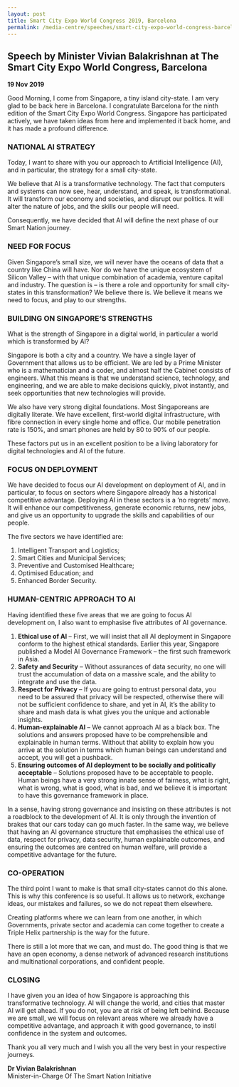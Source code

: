 ```yaml
---
layout: post
title: Smart City Expo World Congress 2019, Barcelona
permalink: /media-centre/speeches/smart-city-expo-world-congress-barcelona-2019/
---
```

## Speech by Minister Vivian Balakrishnan at The Smart City Expo World Congress, Barcelona

**19 Nov 2019**

Good Morning, I come from Singapore, a tiny island city-state. I am very glad to be back here in Barcelona. I congratulate Barcelona for the ninth edition of the Smart City Expo World Congress. Singapore has participated actively, we have taken ideas from here and implemented it back home, and it has made a profound difference.

### NATIONAL AI STRATEGY

Today, I want to share with you our approach to Artificial Intelligence (AI), and in particular, the strategy for a small city-state.

We believe that AI is a transformative technology. The fact that computers and systems can now see, hear, understand, and speak, is transformational. It will transform our economy and societies, and disrupt our politics. It will alter the nature of jobs, and the skills our people will need.

Consequently, we have decided that AI will define the next phase of our Smart Nation journey.

### NEED FOR FOCUS

Given Singapore’s small size, we will never have the oceans of data that a country like China will have. Nor do we have the unique ecosystem of Silicon Valley – with that unique combination of academia, venture capital and industry. The question is – is there a role and opportunity for small city-states in this transformation? We believe there is. We believe it means we need to focus, and play to our strengths.

### BUILDING ON SINGAPORE’S STRENGTHS

What is the strength of Singapore in a digital world, in particular a world which is transformed by AI?

Singapore is both a city and a country. We have a single layer of Government that allows us to be efficient. We are led by a Prime Minister who is a mathematician and a coder, and almost half the Cabinet consists of engineers. What this means is that we understand science, technology, and engineering, and we are able to make decisions quickly, pivot instantly, and seek opportunities that new technologies will provide.

We also have very strong digital foundations. Most Singaporeans are digitally literate. We have excellent, first-world digital infrastructure, with fibre connection in every single home and office. Our mobile penetration rate is 150%, and smart phones are held by 80 to 90% of our people.

These factors put us in an excellent position to be a living laboratory for digital technologies and AI of the future.

### FOCUS ON DEPLOYMENT

We have decided to focus our AI development on deployment of AI, and in particular, to focus on sectors where Singapore already has a historical competitive advantage.  Deploying AI in these sectors is a ‘no regrets’ move. It will enhance our competitiveness, generate economic returns, new jobs, and give us an opportunity to upgrade the skills and capabilities of our people.

The five sectors we have identified are:
  1. Intelligent Transport and Logistics;
  2. Smart Cities and Municipal Services;
  3. Preventive and Customised Healthcare;
  4. Optimised Education; and
  5. Enhanced Border Security.

### HUMAN-CENTRIC APPROACH TO AI

Having identified these five areas that we are going to focus AI development on, I also want to emphasise five attributes of AI governance.
  1. **Ethical use of AI** – First, we will insist that all AI deployment in Singapore conform to the highest ethical standards. Earlier this year, Singapore published a Model AI Governance Framework – the first such framework in Asia.
  2. **Safety and Security** – Without assurances of data security, no one will trust the accumulation of data on a massive scale, and the ability to integrate and use the data.
  3. **Respect for Privacy** – If you are going to entrust personal data, you need to be assured that privacy will be respected, otherwise there will not be sufficient confidence to share, and yet in AI, it’s the ability to share and mash data is what gives you the unique and actionable insights.
  4. **Human-explainable AI** – We cannot approach AI as a black box. The solutions and answers proposed have to be comprehensible and explainable in human terms. Without that ability to explain how you arrive at the solution in terms which human beings can understand and accept, you will get a pushback.
  5. **Ensuring outcomes of AI deployment to be socially and politically acceptable** – Solutions proposed have to be acceptable to people. Human beings have a very strong innate sense of fairness, what is right, what is wrong, what is good, what is bad, and we believe it is important to have this governance framework in place.

In a sense, having strong governance and insisting on these attributes is not a roadblock to the development of AI. It is only through the invention of brakes that our cars today can go much faster. In the same way, we believe that having an AI governance structure that emphasises the ethical use of data, respect for privacy, data security, human explainable outcomes, and ensuring the outcomes are centred on human welfare, will provide a competitive advantage for the future.

### CO-OPERATION

The third point I want to make is that small city-states cannot do this alone. This is why this conference is so useful. It allows us to network, exchange ideas, our mistakes and failures, so we do not repeat them elsewhere.

Creating platforms where we can learn from one another, in which Governments, private sector and academia can come together to create a Triple Helix partnership is the way for the future.

There is still a lot more that we can, and must do. The good thing is that we have an open economy, a dense network of advanced research institutions and multinational corporations, and confident people.

### CLOSING

I have given you an idea of how Singapore is approaching this transformative technology. AI will change the world, and cities that master AI will get ahead. If you do not, you are at risk of being left behind. Because we are small, we will focus on relevant areas where we already have a competitive advantage, and approach it with good governance, to instil confidence in the system and outcomes.

Thank you all very much and I wish you all the very best in your respective journeys.

**Dr Vivian Balakrishnan** <br>
Minister-in-Charge Of The Smart Nation Initiative